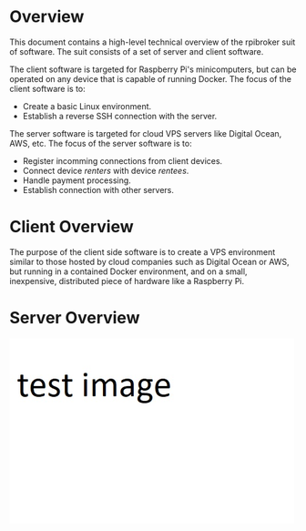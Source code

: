 # Overview
This document contains a high-level technical overview of the rpibroker suit of software. The suit consists of a
set of server and client software. 

The client software is targeted for Raspberry Pi's minicomputers, but can be operated on
any device that is capable of running Docker. The focus of the client software is to:
* Create a basic Linux environment.
* Establish a reverse SSH connection with the server.

The server software is targeted for cloud VPS servers like Digital Ocean, AWS, etc. The focus of
the server software is to:
* Register incomming connections from client devices.
* Connect device *renters* with device *rentees*.
* Handle payment processing.
* Establish connection with other servers.

# Client Overview
The purpose of the client side software is to create a VPS environment similar to those hosted
by cloud companies such as Digital Ocean or AWS, but running in a contained Docker environment, and
on a small, inexpensive, distributed piece of hardware like a Raspberry Pi.

# Server Overview



![Alt text](images/testimage.jpg?raw=true "Title")